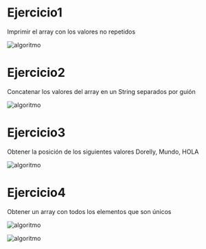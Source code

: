 # Ejercicio1
Imprimir el array con los valores no repetidos

![algoritmo](https://scontent.ftru2-1.fna.fbcdn.net/v/t1.15752-9/62363679_448634245711164_3191843347324993536_n.jpg?_nc_cat=109&_nc_ht=scontent.ftru2-1.fna&oh=a8ec4386b88b2cf6534164c25bcf77d5&oe=5D9601CD) 

# Ejercicio2
Concatenar los valores del array en un String separados por guión

![algoritmo](https://scontent.ftru2-1.fna.fbcdn.net/v/t1.15752-9/64479414_319245828985250_7592674238482350080_n.jpg?_nc_cat=104&_nc_ht=scontent.ftru2-1.fna&oh=f43246e8591965042e1b3e3efec811cb&oe=5D85F321) 

# Ejercicio3
Obtener la posición de los siguientes valores Dorelly, Mundo, HOLA

![algoritmo](https://scontent.ftru2-1.fna.fbcdn.net/v/t1.15752-9/62456277_384709419055756_4576058148015570944_n.jpg?_nc_cat=100&_nc_ht=scontent.ftru2-1.fna&oh=af5fbe7cc35893d195441972fcf0f416&oe=5D980593) 

# Ejercicio4
Obtener un array con todos los elementos que son únicos

![algoritmo](https://scontent.ftru2-2.fna.fbcdn.net/v/t1.15752-9/62506469_1127986694051321_4792689357758660608_n.jpg?_nc_cat=103&_nc_ht=scontent.ftru2-2.fna&oh=5cf0cf6b7f7e7676f62796b5b2c96b44&oe=5D79831D) 

![algoritmo](https://scontent.ftru2-1.fna.fbcdn.net/v/t1.15752-9/62595470_686470521773475_2424173498566967296_n.jpg?_nc_cat=100&_nc_ht=scontent.ftru2-1.fna&oh=9857d8698ded8bf5520232d1d48d701c&oe=5D85D235) 
